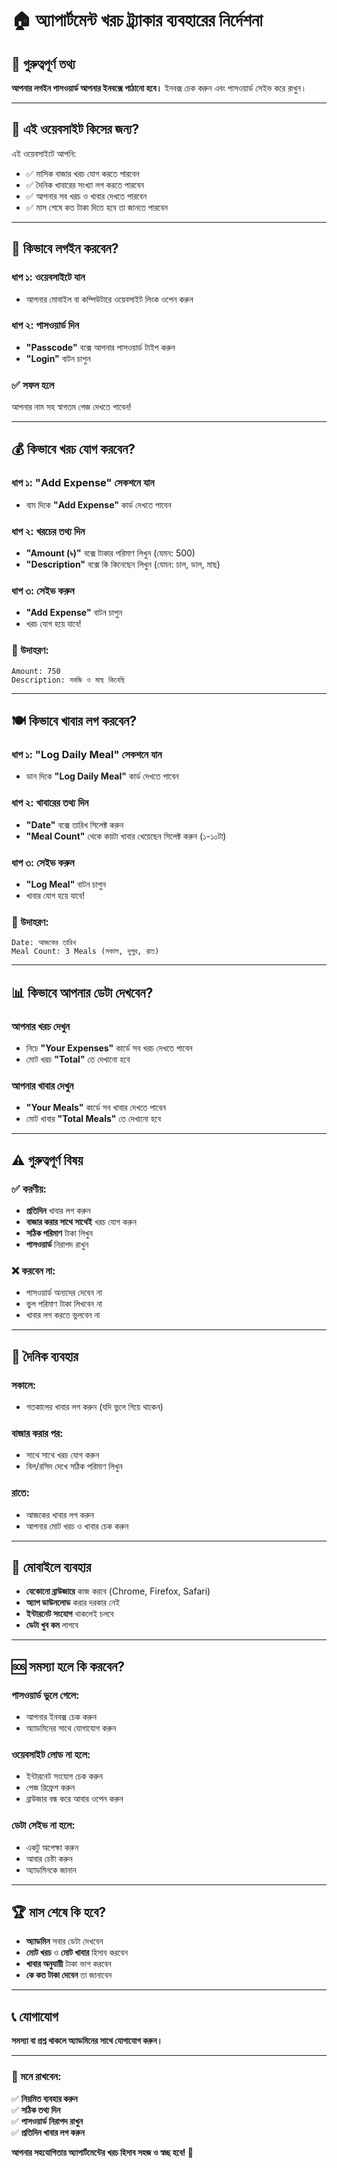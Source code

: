 # 🏠 অ্যাপার্টমেন্ট খরচ ট্র্যাকার ব্যবহারের নির্দেশনা

## 📧 গুরুত্বপূর্ণ তথ্য
**আপনার লগইন পাসওয়ার্ড আপনার ইনবক্সে পাঠানো হবে।** ইনবক্স চেক করুন এবং পাসওয়ার্ড সেইভ করে রাখুন।

---

## 🎯 এই ওয়েবসাইট কিসের জন্য?
এই ওয়েবসাইটে আপনি:
- ✅ মাসিক বাজার খরচ যোগ করতে পারবেন
- ✅ দৈনিক খাবারের সংখ্যা লগ করতে পারবেন  
- ✅ আপনার সব খরচ ও খাবার দেখতে পারবেন
- ✅ মাস শেষে কত টাকা দিতে হবে তা জানতে পারবেন

---

## 🔐 কিভাবে লগইন করবেন?

### ধাপ ১: ওয়েবসাইটে যান
- আপনার মোবাইল বা কম্পিউটারে ওয়েবসাইট লিংক ওপেন করুন

### ধাপ ২: পাসওয়ার্ড দিন
- **"Passcode"** বক্সে আপনার পাসওয়ার্ড টাইপ করুন
- **"Login"** বাটন চাপুন

### ✅ সফল হলে
আপনার নাম সহ স্বাগতম পেজ দেখতে পাবেন!

---

## 💰 কিভাবে খরচ যোগ করবেন?

### ধাপ ১: "Add Expense" সেকশনে যান
- বাম দিকে **"Add Expense"** কার্ড দেখতে পাবেন

### ধাপ ২: খরচের তথ্য দিন
- **"Amount (৳)"** বক্সে টাকার পরিমাণ লিখুন (যেমন: 500)
- **"Description"** বক্সে কি কিনেছেন লিখুন (যেমন: চাল, ডাল, মাছ)

### ধাপ ৩: সেইভ করুন
- **"Add Expense"** বাটন চাপুন
- খরচ যোগ হয়ে যাবে!

### 📝 উদাহরণ:
```
Amount: 750
Description: সবজি ও মাছ কিনেছি
```

---

## 🍽️ কিভাবে খাবার লগ করবেন?

### ধাপ ১: "Log Daily Meal" সেকশনে যান
- ডান দিকে **"Log Daily Meal"** কার্ড দেখতে পাবেন

### ধাপ ২: খাবারের তথ্য দিন
- **"Date"** বক্সে তারিখ সিলেক্ট করুন
- **"Meal Count"** থেকে কয়টা খাবার খেয়েছেন সিলেক্ট করুন (১-১০টা)

### ধাপ ৩: সেইভ করুন
- **"Log Meal"** বাটন চাপুন
- খাবার যোগ হয়ে যাবে!

### 📝 উদাহরণ:
```
Date: আজকের তারিখ
Meal Count: 3 Meals (সকাল, দুপুর, রাত)
```

---

## 📊 কিভাবে আপনার ডেটা দেখবেন?

### আপনার খরচ দেখুন
- নিচে **"Your Expenses"** কার্ডে সব খরচ দেখতে পাবেন
- মোট খরচ **"Total"** তে দেখানো হবে

### আপনার খাবার দেখুন  
- **"Your Meals"** কার্ডে সব খাবার দেখতে পাবেন
- মোট খাবার **"Total Meals"** তে দেখানো হবে

---

## ⚠️ গুরুত্বপূর্ণ বিষয়

### ✅ করণীয়:
- **প্রতিদিন** খাবার লগ করুন
- **বাজার করার সাথে সাথেই** খরচ যোগ করুন
- **সঠিক পরিমাণ** টাকা লিখুন
- **পাসওয়ার্ড** নিরাপদ রাখুন

### ❌ করবেন না:
- পাসওয়ার্ড অন্যদের দেবেন না
- ভুল পরিমাণ টাকা লিখবেন না
- খাবার লগ করতে ভুলবেন না

---

## 🔄 দৈনিক ব্যবহার

### সকালে:
- গতকালের খাবার লগ করুন (যদি ভুলে গিয়ে থাকেন)

### বাজার করার পর:
- সাথে সাথে খরচ যোগ করুন
- বিল/রসিদ দেখে সঠিক পরিমাণ লিখুন

### রাতে:
- আজকের খাবার লগ করুন
- আপনার মোট খরচ ও খাবার চেক করুন

---

## 📱 মোবাইলে ব্যবহার

- **যেকোনো ব্রাউজারে** কাজ করবে (Chrome, Firefox, Safari)
- **অ্যাপ ডাউনলোড** করার দরকার নেই
- **ইন্টারনেট সংযোগ** থাকলেই চলবে
- **ডেটা খুব কম** লাগবে

---

## 🆘 সমস্যা হলে কি করবেন?

### পাসওয়ার্ড ভুলে গেলে:
- আপনার ইনবক্স চেক করুন
- অ্যাডমিনের সাথে যোগাযোগ করুন

### ওয়েবসাইট লোড না হলে:
- ইন্টারনেট সংযোগ চেক করুন
- পেজ রিফ্রেশ করুন
- ব্রাউজার বন্ধ করে আবার ওপেন করুন

### ডেটা সেইভ না হলে:
- একটু অপেক্ষা করুন
- আবার চেষ্টা করুন
- অ্যাডমিনকে জানান

---

## 🏆 মাস শেষে কি হবে?

- **অ্যাডমিন** সবার ডেটা দেখবেন
- **মোট খরচ** ও **মোট খাবার** হিসাব করবেন
- **খাবার অনুযায়ী** টাকা ভাগ করবেন
- **কে কত টাকা দেবেন** তা জানাবেন

---

## 📞 যোগাযোগ

**সমস্যা বা প্রশ্ন থাকলে অ্যাডমিনের সাথে যোগাযোগ করুন।**

---

### 🎯 মনে রাখবেন:
✅ **নিয়মিত ব্যবহার করুন**  
✅ **সঠিক তথ্য দিন**  
✅ **পাসওয়ার্ড নিরাপদ রাখুন**  
✅ **প্রতিদিন খাবার লগ করুন**

**আপনার সহযোগিতায় অ্যাপার্টমেন্টের খরচ হিসাব সহজ ও স্বচ্ছ হবে! 🙏**